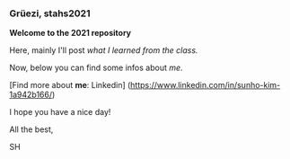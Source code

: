 ### Grüezi, stahs2021

**Welcome to the 2021 <Statistical Analysis of High-Throughput Genomic and Transcriptomic Data> repository**

Here, mainly I'll post _what I learned from the class._

Now, below you can find some infos about _me_. 

[Find more about **me**: Linkedin] (https://www.linkedin.com/in/sunho-kim-1a942b166/) 

  
  
I hope you have a nice day!

  
All the best,
  

SH
